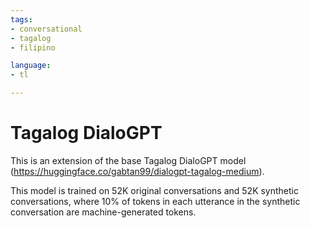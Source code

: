 ```yaml
---
tags:
- conversational
- tagalog
- filipino

language:
- tl 

---
```


# Tagalog DialoGPT

This is an extension of the base Tagalog DialoGPT model (https://huggingface.co/gabtan99/dialogpt-tagalog-medium). 

This model is trained on 52K original conversations and 52K synthetic conversations, where 10% of tokens in each utterance in the synthetic conversation are machine-generated tokens. 

